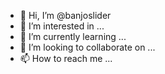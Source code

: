- 👋 Hi, I’m @banjoslider
- 👀 I’m interested in ...
- 🌱 I’m currently learning ...
- 💞️ I’m looking to collaborate on ...
- 📫 How to reach me ...

<!---
banjoslider/banjoslider is a ✨ special ✨ repository because its `README.md` (this file) appears on your GitHub profile.
You can click the Preview link to take a look at your changes.
--->
